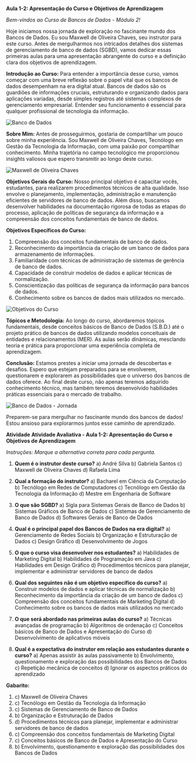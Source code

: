 **Aula 1-2: Apresentação do Curso e Objetivos de Aprendizagem**

*Bem-vindos ao Curso de Bancos de Dados - Módulo 2!*

Hoje iniciamos nossa jornada de exploração no fascinante mundo dos Bancos de Dados. Eu sou Maxwell de Oliveira Chaves, seu instrutor para este curso. Antes de mergulharmos nos intricados detalhes dos sistemas de gerenciamento de banco de dados (SGBD), vamos dedicar essas primeiras aulas para uma apresentação abrangente do curso e a definição clara dos objetivos de aprendizagem.

**Introdução ao Curso:**
Para entender a importância desse curso, vamos começar com uma breve reflexão sobre o papel vital que os bancos de dados desempenham na era digital atual. Bancos de dados são os guardiões de informações cruciais, estruturando e organizando dados para aplicações variadas, desde simples registros até sistemas complexos de gerenciamento empresarial. Entender seu funcionamento é essencial para qualquer profissional de tecnologia da informação.

![Banco de Dados](link_para_uma_imagem1)

**Sobre Mim:**
Antes de prosseguirmos, gostaria de compartilhar um pouco sobre minha experiência. Sou Maxwell de Oliveira Chaves, Tecnólogo em Gestão da Tecnologia da Informação, com uma paixão por compartilhar conhecimento. Minha trajetória no campo tecnológico me proporcionou insights valiosos que espero transmitir ao longo deste curso.

![Maxwell de Oliveira Chaves](link_para_uma_imagem2)

**Objetivos Gerais do Curso:**
Nosso principal objetivo é capacitar vocês, estudantes, para realizarem procedimentos técnicos de alta qualidade. Isso envolve o planejamento, implementação, administração e manutenção eficientes de servidores de banco de dados. Além disso, buscamos desenvolver habilidades na documentação rigorosa de todas as etapas do processo, aplicação de políticas de segurança da informação e a compreensão dos conceitos fundamentais de banco de dados.

**Objetivos Específicos do Curso:**
1. Compreensão dos conceitos fundamentais de banco de dados.
2. Reconhecimento da importância da criação de um banco de dados para armazenamento de informações.
3. Familiaridade com técnicas de administração de sistemas de gerência de banco de dados.
4. Capacidade de construir modelos de dados e aplicar técnicas de normalização.
5. Conscientização das políticas de segurança da informação para bancos de dados.
6. Conhecimento sobre os bancos de dados mais utilizados no mercado.

![Objetivos do Curso](link_para_uma_imagem3)

**Tópicos e Metodologia:**
Ao longo do curso, abordaremos tópicos fundamentais, desde conceitos básicos de Banco de Dados (S.B.D.) até o projeto prático de bancos de dados utilizando modelos conceituais de entidades e relacionamentos (MER). As aulas serão dinâmicas, mesclando teoria e prática para proporcionar uma experiência completa de aprendizagem.

**Conclusão:**
Estamos prestes a iniciar uma jornada de descobertas e desafios. Espero que estejam preparados para se envolverem, questionarem e explorarem as possibilidades que o universo dos bancos de dados oferece. Ao final deste curso, não apenas teremos adquirido conhecimento técnico, mas também teremos desenvolvido habilidades práticas essenciais para o mercado de trabalho.

![Banco de Dados - Jornada](link_para_uma_imagem4)

Preparem-se para mergulhar no fascinante mundo dos bancos de dados! Estou ansioso para explorarmos juntos esse caminho de aprendizado.

**Atividade**
**Atividade Avaliativa - Aula 1-2: Apresentação do Curso e Objetivos de Aprendizagem**

*Instruções: Marque a alternativa correta para cada pergunta.*

1. **Quem é o instrutor deste curso?**
   a) André Silva
   b) Gabriela Santos
   c) Maxwell de Oliveira Chaves
   d) Rafaela Lima

2. **Qual a formação do instrutor?**
   a) Bacharel em Ciência da Computação
   b) Tecnólogo em Redes de Computadores
   c) Tecnólogo em Gestão da Tecnologia da Informação
   d) Mestre em Engenharia de Software

3. **O que são SGBD?**
   a) Sigla para Sistemas Gerais de Banco de Dados
   b) Sistemas Gráficos de Banco de Dados
   c) Sistemas de Gerenciamento de Banco de Dados
   d) Softwares Gerais de Banco de Dados

4. **Qual é o principal papel dos Bancos de Dados na era digital?**
   a) Gerenciamento de Redes Sociais
   b) Organização e Estruturação de Dados
   c) Design Gráfico
   d) Desenvolvimento de Jogos

5. **O que o curso visa desenvolver nos estudantes?**
   a) Habilidades de Marketing Digital
   b) Habilidades de Programação em Java
   c) Habilidades em Design Gráfico
   d) Procedimentos técnicos para planejar, implementar e administrar servidores de banco de dados

6. **Qual dos seguintes não é um objetivo específico do curso?**
   a) Construir modelos de dados e aplicar técnicas de normalização
   b) Reconhecimento da importância da criação de um banco de dados
   c) Compreensão dos conceitos fundamentais de Marketing Digital
   d) Conhecimento sobre os bancos de dados mais utilizados no mercado

7. **O que será abordado nas primeiras aulas do curso?**
   a) Técnicas avançadas de programação
   b) Algoritmos de ordenação
   c) Conceitos básicos de Banco de Dados e Apresentação do Curso
   d) Desenvolvimento de aplicativos móveis

8. **Qual é a expectativa do instrutor em relação aos estudantes durante o curso?**
   a) Apenas assistir às aulas passivamente
   b) Envolvimento, questionamento e exploração das possibilidades dos Bancos de Dados
   c) Repetição mecânica de conceitos
   d) Ignorar os aspectos práticos do aprendizado

**Gabarito:**
1. c) Maxwell de Oliveira Chaves
2. c) Tecnólogo em Gestão da Tecnologia da Informação
3. c) Sistemas de Gerenciamento de Banco de Dados
4. b) Organização e Estruturação de Dados
5. d) Procedimentos técnicos para planejar, implementar e administrar servidores de banco de dados
6. c) Compreensão dos conceitos fundamentais de Marketing Digital
7. c) Conceitos básicos de Banco de Dados e Apresentação do Curso
8. b) Envolvimento, questionamento e exploração das possibilidades dos Bancos de Dados